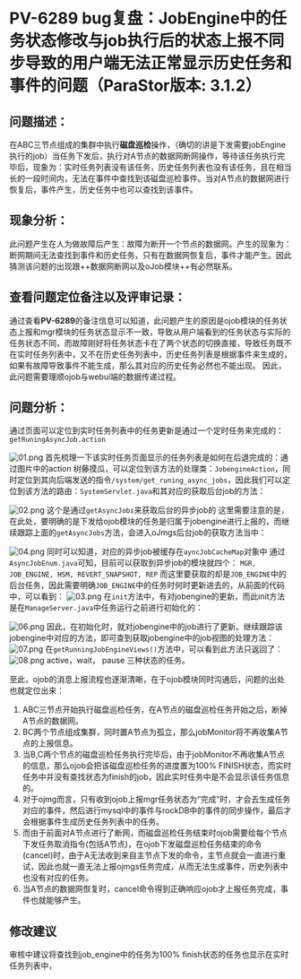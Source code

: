# PV-6289 bug复盘：JobEngine中的任务状态修改与job执行后的状态上报不同步导致的用户端无法正常显示历史任务和事件的问题（ParaStor版本: 3.1.2）

## 问题描述：
在ABC三节点组成的集群中执行**磁盘巡检**操作，（确切的讲是下发需要jobEngine执行的job）当任务下发后，执行对A节点的数据网断网操作，等待该任务执行完毕后，现象为：实时任务列表没有该任务，历史任务列表也没有该任务，且在相当长的一段时间内，无法在事件中查找到该磁盘巡检事件。当对A节点的数据网进行恢复后，事件产生，历史任务中也可以查找到该事件。

## 现象分析：
此问题产生在人为做故障后产生：故障为断开一个节点的数据网。产生的现象为：断网期间无法查找到事件和历史任务，只有在数据网恢复后，事件才能产生。因此猜测该问题的出现跟++数据网断网以及oJob模块++有必然联系。

## 查看问题定位备注以及评审记录：
通过查看**PV-6289**的备注信息可以知道，此问题产生的原因是ojob模块的任务状态上报和mgr模块的任务状态显示不一致，导致从用户端看到的任务状态与实际的任务状态不同，而故障刚好将任务状态卡在了两个状态的切换直接，导致任务既不在实时任务列表中，又不在历史任务列表中，历史任务列表是根据事件来生成的，如果有故障导致事件不能生成，那么其对应的历史任务必然也不能出现。
因此，此问题需要理顺ojob与webui端的数据传递过程。

## 问题分析：
通过页面可以定位到实时任务列表中的任务更新是通过一个定时任务来完成的：
`getRuningAsyncJob.action`

![01.png](0)
首先梳理一下该实时任务页面显示的任务列表是如何在后退完成的：通过图片中的action
树藤摸瓜，可以定位到该方法的处理类：`JobengineAction`，同时定位到其向后端发送的指令`/system/get_runing_async_jobs`，因此我们可以定位到该方法的路由：`SystemServlet.java`和其对应的获取后台job的方法：

![02.png](1)
这个是通过`getAsyncJobs`来获取后台的异步job的
这里需要注意的是，在此处，要明确的是下发给ojob模块的任务是归属于jobengine进行上报的，而继续跟踪上面的`getAsyncJobs`方法，会进入oJmgs后台job的获取方法当中：

![04.png](2)
同时可以知道，对应的异步job被缓存在`ayncJobCacheMap`对象中
通过`AsyncJobEnum.java`可知，目前可以获取到异步job的模块就四个：
`MGR, JOB_ENGINE, HSM, REVERT_SNAPSHOT, REP`
而这里要获取的却是`JOB_ENGINE`中的后台任务，因此需要明确`JOB_ENGINE`中的任务时何时更新进去的，从前面的代码中，可以看到：
![03.png](3)
在`init`方法中，有对jobengine的更新，而此init方法是在`ManageServer.java`中任务运行之前进行初始化的：

![06.png](4)
因此，在初始化时，就对jobengine中的job进行了更新。继续跟踪该jobengine中对应的方法，即可查到获取jobengine中的job视图的处理方法：
![07.png](5)
在`getRunningJobEngineViews()`方法中，可以看到此方法只返回了：
![08.png](6)
active，wait， pause 三种状态的任务。

至此，ojob的消息上报流程也逐渐清晰，在于ojob模块同时沟通后，问题的出处也就定位出来：

1. ABC三节点开始执行磁盘巡检任务，在A节点的磁盘巡检任务开始之后，断掉A节点的数据网。
2. BC两个节点组成集群，同时置A节点为孤立，那么jobMonitor将不再收集A节点的上报信息。
3. 当B,C两个节点的磁盘巡检任务执行完毕后，由于jobMonitor不再收集A节点的信息，那么ojob会把该磁盘巡检任务的进度置为100% FINISH状态，而实时任务中并没有查找状态为finish的job，因此实时任务中是不会显示该任务信息的。
4. 对于ojmg而言，只有收到ojob上报mgr任务状态为“完成”时，才会去生成任务对应的事件，然后进行mysql中的事件与rockDB中的事件的同步操作，最后才会根据事件生成历史任务列表中的任务。
5. 而由于前面对A节点进行了断网，而磁盘巡检任务结束时ojob需要给每个节点下发任务取消指令(包括A节点)，在ojob下发磁盘巡检任务结束的命令(cancel)时，由于A无法收到来自主节点下发的命令，主节点就会一直进行重试，因此也就一直无法上报ojmgs任务完成，从而无法生成事件，历史列表中也没有对应的任务。
6. 当A节点的数据网恢复时，cancel命令得到正确响应ojob才上报任务完成，事件也就能够产生。

## 修改建议
审核中建议将查找到job_engine中的任务为100% finish状态的任务也显示在实时任务列表中，